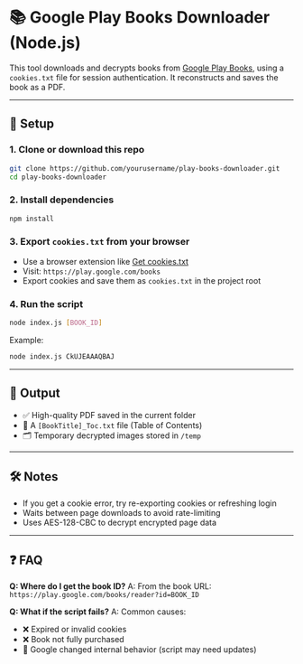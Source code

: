 # 📚 Google Play Books Downloader (Node.js)

This tool downloads and decrypts books from [Google Play Books](https://play.google.com/books), using a `cookies.txt` file for session authentication. It reconstructs and saves the book as a PDF.


---

## 📂 Setup

### 1. Clone or download this repo

```bash
git clone https://github.com/yourusername/play-books-downloader.git
cd play-books-downloader
```

### 2. Install dependencies

```bash
npm install
```

### 3. Export `cookies.txt` from your browser

* Use a browser extension like [Get cookies.txt](https://chrome.google.com/webstore/detail/get-cookiestxt/iejblfompndnhinmlbaohbfpkkdnjhib)
* Visit: `https://play.google.com/books`
* Export cookies and save them as `cookies.txt` in the project root

### 4. Run the script

```bash
node index.js [BOOK_ID]
```

Example:

```bash
node index.js CkUJEAAAQBAJ
```

---

## 📄 Output

* ✅ High-quality PDF saved in the current folder
* 📄 A `[BookTitle]_Toc.txt` file (Table of Contents)
* 🗂️ Temporary decrypted images stored in `/temp`

---

## 🛠 Notes

* If you get a cookie error, try re-exporting cookies or refreshing login
* Waits between page downloads to avoid rate-limiting
* Uses AES-128-CBC to decrypt encrypted page data

---

## ❓ FAQ

**Q: Where do I get the book ID?**
A: From the book URL:
`https://play.google.com/books/reader?id=BOOK_ID`

**Q: What if the script fails?**
A: Common causes:

* ❌ Expired or invalid cookies
* ❌ Book not fully purchased
* 🔄 Google changed internal behavior (script may need updates)

